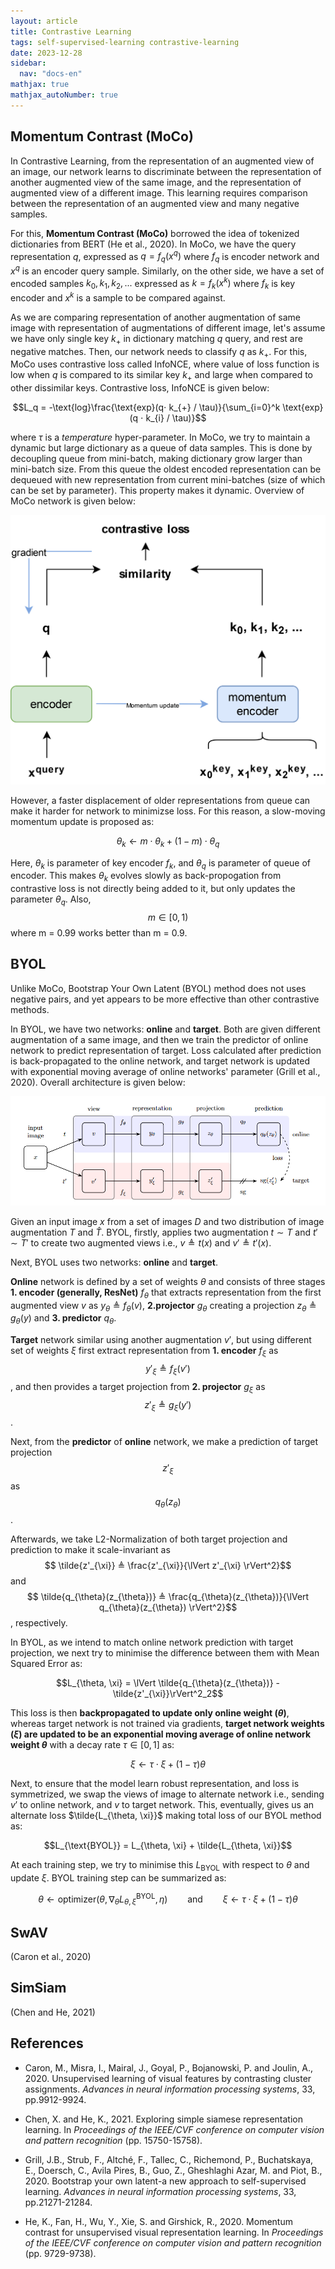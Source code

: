 ```yaml
---
layout: article
title: Contrastive Learning
tags: self-supervised-learning contrastive-learning
date: 2023-12-28
sidebar:
  nav: "docs-en"
mathjax: true
mathjax_autoNumber: true
---
```


## Momentum Contrast (MoCo)

In Contrastive Learning, from the representation of an augmented view of an image, our network learns to discriminate between the representation of another augmented view of the same image, and the representation of augmented view of a different image. This learning requires comparison between the representation of an augmented view and many negative samples.

For this, __Momentum Contrast (MoCo)__ borrowed the idea of tokenized dictionaries from BERT (He et al., 2020). In MoCo, we have the query representation $q$, expressed as $q = f_q(x^q)$ where $f_q$ is encoder network and $x^q$ is an encoder query sample. Similarly, on the other side, we have a set of encoded samples ${k_0, k_1, k_2, ... }$ expressed as $k = f_k(x^k)$ where $f_k$ is key encoder and $x^k$ is a sample to be compared against.

As we are comparing representation of another augmentation of same image with representation of augmentations of different image, let's assume we have only single key $k_{+}$ in dictionary matching $q$ query, and rest are negative matches. Then, our network needs to classify $q$ as $k_{+}$. For this, MoCo uses contrastive loss called InfoNCE, where value of loss function is low when $q$ is compared to its similar key $k_{+}$ and large when compared to other dissimilar keys. Contrastive loss, InfoNCE is given below:

$$L_q = -\text{log}\frac{\text{exp}(q⋅ k_{+} / \tau)}{\sum_{i=0}^k \text{exp}(q ⋅ k_{i} / \tau)}$$

where $\tau$ is a _temperature_ hyper-parameter. In MoCo, we try to maintain a dynamic but large dictionary as a queue of data samples. This is done by decoupling queue from mini-batch, making dictionary grow larger than mini-batch size. From this queue the oldest encoded representation can be dequeued with new representation from current mini-batches (size of which can be set by parameter). This property makes it dynamic. Overview of MoCo network is given below:

<img class="image image--xl" src="/assets/img/moco.png"/>

However, a faster displacement of older representations from queue can make it harder for network to minimizse loss. For this reason, a slow-moving momentum update is proposed as:

$$\theta_k ← m⋅ \theta_k + (1 - m)⋅ \theta_q$$

Here, $\theta_k$ is parameter of key encoder $f_k$, and $\theta_q$ is parameter of queue of encoder. This makes $\theta_k$ evolves slowly as back-propogation from contrastive loss is not directly being added to it, but only updates the parameter $\theta_q$. Also, $$m ∈ [0,1)$$ where m = 0.99 works better than m = 0.9.

## BYOL

Unlike MoCo, Bootstrap Your Own Latent (BYOL) method does not uses negative pairs, and yet appears to be more effective than other contrastive methods.

In BYOL, we have two networks: __online__ and __target__. Both are given different augmentation of a same image, and then we train the predictor of online network to predict representation of target. Loss calculated after prediction is back-propagated to the online network, and target network is updated with exponential moving average of online networks' parameter (Grill et al., 2020). Overall architecture is given below:

![BYOL](/assets/img/byol.png)

Given an input image $x$ from a set of images $D$ and two distribution of image augmentation $T$ and $\hat{T}$. BYOL, firstly, applies two augmentation $t ∼ T$ and $t' ∼ T'$ to create two augmented views i.e., $v ≜ t(x)$ and $v' ≜ t'(x)$.

Next, BYOL uses two networks: __online__ and __target__.

__Online__ network is defined by a set of weights $\theta$ and consists of three stages __1. encoder (generally, ResNet)__ $f_{\theta}$ that extracts representation from the first augmented view $v$ as $y_{\theta} ≜ f_{\theta}(v)$, __2.projector__ $g_{\theta}$ creating a projection $z_{\theta} ≜ g_{\theta}(y)$ and __3. predictor__ $q_{\theta}$.

__Target__ network similar using another augmentation $v'$, but using different set of weights $\xi$ first extract representation from __1. encoder__ $f_{\xi}$ as $${y'_{\xi}} \triangleq f_{\xi}(v')$$, and then provides a target projection from __2. projector__ $g_{\xi}$ as $${z'_{\xi}} \triangleq g_{\xi}(y')$$.

Next, from the __predictor__ of __online__ network, we make a prediction of target projection $${z'_{\xi}}$$ as $$q_{\theta}(z_{\theta})$$.

Afterwards, we take L2-Normalization of both target projection and prediction to make it scale-invariant as $$ \tilde{z'_{\xi}} ≜ \frac{z'_{\xi}}{\lVert z'_{\xi} \rVert^2}$$ and $$ \tilde{q_{\theta}(z_{\theta})} ≜ \frac{q_{\theta}(z_{\theta})}{\lVert q_{\theta}(z_{\theta}) \rVert^2}$$, respectively.

In BYOL, as we intend to match online network prediction with target projection, we next try to minimise the difference between them with Mean Squared Error as: 

$$L_{\theta, \xi} = \lVert \tilde{q_{\theta}(z_{\theta})} - \tilde{z'_{\xi}}\rVert^2_2$$

This loss is then __backpropagated to update only online weight $(\theta)$__, whereas target network is not trained via gradients, __target network weights $(\xi)$ are updated to be an exponential moving average of online network weight $\theta$__ with a decay rate $τ ∈ [0,1]$ as:

$$ ξ ← τ ⋅  ξ + (1 - τ )θ $$

Next, to ensure that the model learn robust representation, and loss is symmetrized, we swap the views of image to alternate network i.e., sending $v'$ to online network, and $v$ to target network. This, eventually, gives us an alternate loss $\tilde{L_{\theta, \xi}}$ making total loss of our BYOL method as:

$$L_{\text{BYOL}} = L_{\theta, \xi} + \tilde{L_{\theta, \xi}}$$

At each training step, we try to minimise this $L_{\text{BYOL}}$ with respect to $\theta$ and update $\xi$. BYOL training step can be summarized as:

$$θ ← \text{optimizer}(\theta, ∇_{θ}L_{\theta, \xi}^{\text{BYOL}}, η) \qquad \text{and}\qquad ξ ← τ ⋅  ξ + (1 - τ )θ $$

## SwAV

(Caron et al., 2020)

## SimSiam

(Chen and He, 2021)

## References

- Caron, M., Misra, I., Mairal, J., Goyal, P., Bojanowski, P. and Joulin, A., 2020. Unsupervised learning of visual features by contrasting cluster assignments. _Advances in neural information processing systems_, 33, pp.9912-9924.

- Chen, X. and He, K., 2021. Exploring simple siamese representation learning. In _Proceedings of the IEEE/CVF conference on computer vision and pattern recognition_ (pp. 15750-15758).

- Grill, J.B., Strub, F., Altché, F., Tallec, C., Richemond, P., Buchatskaya, E., Doersch, C., Avila Pires, B., Guo, Z., Gheshlaghi Azar, M. and Piot, B., 2020. Bootstrap your own latent-a new approach to self-supervised learning. _Advances in neural information processing systems_, 33, pp.21271-21284.

- He, K., Fan, H., Wu, Y., Xie, S. and Girshick, R., 2020. Momentum contrast for unsupervised visual representation learning. In _Proceedings of the IEEE/CVF conference on computer vision and pattern recognition_ (pp. 9729-9738).